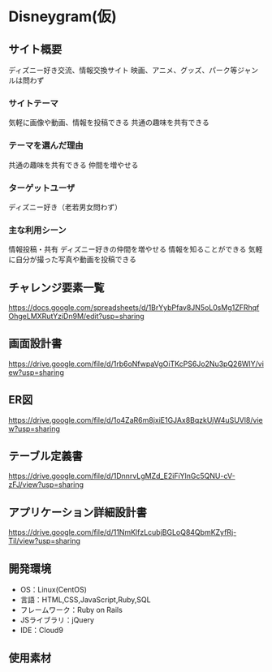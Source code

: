 # Disneygram(仮)

## サイト概要
ディズニー好き交流、情報交換サイト
映画、アニメ、グッズ、パーク等ジャンルは問わず

### サイトテーマ
気軽に画像や動画、情報を投稿できる
共通の趣味を共有できる

### テーマを選んだ理由
共通の趣味を共有できる
仲間を増やせる

### ターゲットユーザ
ディズニー好き（老若男女問わず）

### 主な利用シーン
情報投稿・共有
ディズニー好きの仲間を増やせる
情報を知ることができる
気軽に自分が撮った写真や動画を投稿できる

## チャレンジ要素一覧
https://docs.google.com/spreadsheets/d/1BrYybPfav8JN5oL0sMg1ZFRhqfOhgeLMXRutYziDn9M/edit?usp=sharing

## 画面設計書
https://drive.google.com/file/d/1rb6oNfwpaVgOiTKcPS6Jo2Nu3pQ26WlY/view?usp=sharing

## ER図
https://drive.google.com/file/d/1o4ZaR6m8jxiE1GJAx8BqzkUjW4uSUVl8/view?usp=sharing

## テーブル定義書
https://drive.google.com/file/d/1DnnrvLgMZd_E2iFiYlnGc5QNU-cV-zFJ/view?usp=sharing
## アプリケーション詳細設計書
https://drive.google.com/file/d/11NmKlfzLcubjBGLoQ84QbmKZyfRj-Til/view?usp=sharing

## 開発環境
- OS：Linux(CentOS)
- 言語：HTML,CSS,JavaScript,Ruby,SQL
- フレームワーク：Ruby on Rails
- JSライブラリ：jQuery
- IDE：Cloud9

## 使用素材


